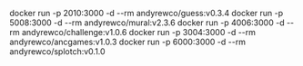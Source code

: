 docker run -p 2010:3000 -d --rm andyrewco/guess:v0.3.4
docker run -p 5008:3000 -d --rm andyrewco/mural:v2.3.6
docker run -p 4006:3000 -d --rm andyrewco/challenge:v1.0.6
docker run -p 3004:3000 -d --rm andyrewco/ancgames:v1.0.3
docker run -p 6000:3000 -d --rm andyrewco/splotch:v0.1.0
